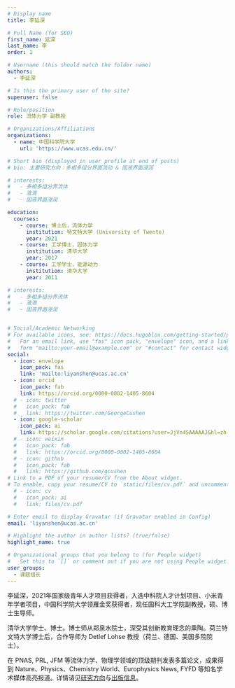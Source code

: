```yaml
---
# Display name
title: 李延深

# Full Name (for SEO)
first_name: 延深
last_name: 李
order: 1

# Username (this should match the folder name)
authors:
  - 李延深

# Is this the primary user of the site?
superuser: false

# Role/position
role: 流体力学 副教授

# Organizations/Affiliations
organizations:
  - name: 中国科学院大学
    url: 'https://www.ucas.edu.cn/'

# Short bio (displayed in user profile at end of posts)
# bio: 主要研究方向：多相多组分界面流动 & 固液界面浸润

# interests:
#   - 多相多组分界流体
#   - 液滴
#   - 固液界面浸润

education:
  courses:
    - course: 博士后，流体力学
      institution: 特文特大学 (University of Twente)
      year: 2021
    - course: 工学博士，固体力学
      institution: 清华大学
      year: 2017
    - course: 工学学士，能源动力
      institution: 清华大学
      year: 2011

# interests:
#   - 多相多组分界流体
#   - 液滴
#   - 固液界面浸润


# Social/Academic Networking
# For available icons, see: https://docs.hugoblox.com/getting-started/page-builder/#icons
#   For an email link, use "fas" icon pack, "envelope" icon, and a link in the
#   form "mailto:your-email@example.com" or "#contact" for contact widget.
social:
  - icon: envelope
    icon_pack: fas
    link: 'mailto:liyanshen@ucas.ac.cn'
  - icon: orcid
    icon_pack: fab
    link: https://orcid.org/0000-0002-1405-8604
  # - icon: twitter
  #   icon_pack: fab
  #   link: https://twitter.com/GeorgeCushen
  - icon: google-scholar
    icon_pack: ai
    link: https://scholar.google.com/citations?user=JjVn4SAAAAAJ&hl=zh-CN
  # - icon: weixin
  #   icon_pack: fab
  #   link: https://orcid.org/0000-0002-1405-8604
  # - icon: github
  #   icon_pack: fab
  #   link: https://github.com/gcushen
# Link to a PDF of your resume/CV from the About widget.
# To enable, copy your resume/CV to `static/files/cv.pdf` and uncomment the lines below.
  # - icon: cv
  #   icon_pack: ai
  #   link: files/cv.pdf

# Enter email to display Gravatar (if Gravatar enabled in Config)
email: 'liyanshen@ucas.ac.cn'

# Highlight the author in author lists? (true/false)
highlight_name: true

# Organizational groups that you belong to (for People widget)
#   Set this to `[]` or comment out if you are not using People widget.
user_groups:
  - 课题组长
---
```


李延深，2021年国家级青年人才项目获得者，入选中科院人才计划项目、小米青年学者项目，中国科学院大学领雁金奖获得者，现任国科大工学院副教授，硕、博士生导师。

清华大学学士、博士。博士师从郑泉水院士，深受其创新教育理念的熏陶。荷兰特文特大学博士后，合作导师为 Detlef Lohse 教授（荷兰、德国、美国多院院士）。

在 PNAS, PRL, JFM 等流体力学、物理学领域的顶级期刊发表多篇论文，成果得到 Nature、Physics、Chemistry World、Europhysics News, FYFD 等知名学术媒体高亮报道。详情请见[研究方向](../../research)与[出版信息](../../publication/)。  
